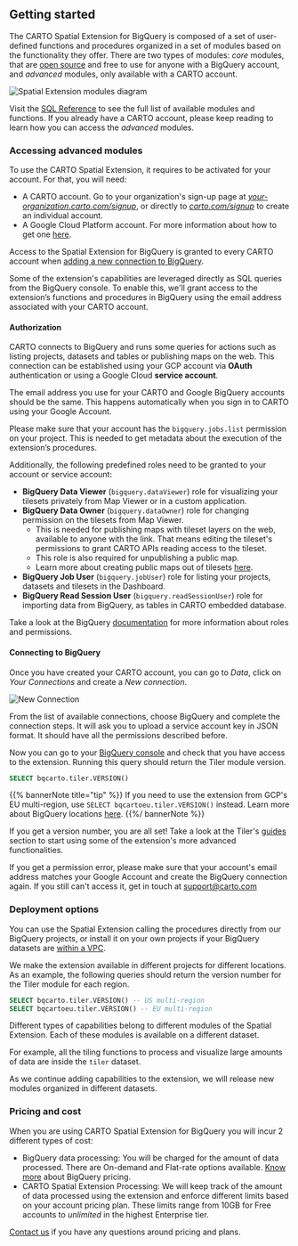 ## Getting started

The CARTO Spatial Extension for BigQuery is composed of a set of user-defined functions and procedures organized in a set of modules based on the functionality they offer. There are two types of modules: _core_ modules, that are [open source](https://github.com/CartoDB/carto-spatial-extension) and free to use for anyone with a BigQuery account, and _advanced_ modules, only available with a CARTO account. 

![Spatial Extension modules diagram](/img/bq-spatial-extension/se-modules-diagram.png)

Visit the [SQL Reference](../../sql-reference/) to see the full list of available modules and functions. If you already have a CARTO account, please keep reading to learn how you can access the *advanced* modules.

### Accessing advanced modules

To use the CARTO Spatial Extension, it requires to be activated for your account. For that, you will need:

   * A CARTO account. Go to your organization's sign-up page at [_your-organization.carto.com/signup_](), or directly to [_carto.com/signup_](https://carto.com/signup) to create an individual account.
   * A Google Cloud Platform account. For more information about how to get one [here](https://cloud.google.com/gcp/getting-started).

Access to the Spatial Extension for BigQuery is granted to every CARTO account when [adding a new connection to BigQuery](#connecting-to-bigquery). 

Some of the extension's capabilities are leveraged directly as SQL queries from the BigQuery console. To enable this, we'll grant access to the extension’s functions and procedures in BigQuery using the email address associated with your CARTO account.

#### Authorization

CARTO connects to BigQuery and runs some queries for actions such as listing projects, datasets and tables or publishing maps on the web.
This connection can be established using your GCP account via **OAuth** authentication or using a Google Cloud **service account**.

The email address you use for your CARTO and Google BigQuery accounts should be the same. This happens automatically when you sign in to CARTO using your Google Account.

Please make sure that your account has the `bigquery.jobs.list` permission on your project. This is needed to get metadata about the execution of the extension’s procedures.

Additionally, the following predefined roles need to be granted to your account or service account:

* **BigQuery Data Viewer** (`bigquery.dataViewer`) role for visualizing your tilesets privately from Map Viewer or in a custom application.
* **BigQuery Data Owner** (`bigquery.dataOwner`) role for changing permission on the tilesets from Map Viewer. 
  * This is needed for publishing maps with tileset layers on the web, available to anyone with the link. That means editing the tileset's permissions to grant CARTO APIs reading access to the tileset. 
  * This role is also required for unpublishing a public map. 
  * Learn more about creating public maps out of tilesets [here](../tiler/map-viewer/#share).
* **BigQuery Job User** (`bigquery.jobUser`) role for listing your projects, datasets and tilesets in the Dashboard.
* **BigQuery Read Session User** (`bigquery.readSessionUser`) role for importing data from BigQuery, as tables in CARTO embedded database.

Take a look at the BigQuery [documentation](https://cloud.google.com/bigquery/docs/access-control#bq-permissions) for more information about roles and permissions.

#### Connecting to BigQuery

Once you have created your CARTO account, you can go to _Data_, click on _Your Connections_ and create a _New connection_. 

![New Connection](/img/bq-spatial-extension/overview-new-connection.png)

From the list of available connections, choose BigQuery and complete the connection steps. It will ask you to upload a service account key in JSON format. It should have all the permissions described before.

Now you can go to your [BigQuery console](https://console.cloud.google.com/bigquery) and check that you have access to the extension. Running this query should return the Tiler module version.

```sql
SELECT bqcarto.tiler.VERSION()
```

{{% bannerNote title="tip" %}}
If you need to use the extension from GCP's EU multi-region, use `SELECT bqcartoeu.tiler.VERSION()` instead. Learn more about BigQuery locations [here](https://cloud.google.com/bigquery/docs/locations).
{{%/ bannerNote %}}

If you get a version number, you are all set! Take a look at the Tiler's [guides](../../guides/tilesets) section to start using some of the extension's more advanced functionalities.

If you get a permission error, please make sure that your account's email address matches your Google Account and create the BigQuery connection again. If you still can't access it, get in touch at [support@carto.com](mailto:support@carto.com)

### Deployment options

You can use the Spatial Extension calling the procedures directly from our BigQuery projects, or install it on your own projects if your BigQuery datasets are [within a VPC](https://cloud.google.com/vpc-service-controls). 

We make the extension available in different projects for different locations. As an example, the following queries should return the version number for the Tiler module for each region.

```sql
SELECT bqcarto.tiler.VERSION() -- US multi-region
SELECT bqcartoeu.tiler.VERSION() -- EU multi-region
```

Different types of capabilities belong to different modules of the Spatial Extension. Each of these modules is available on a different dataset.

For example, all the tiling functions to process and visualize large amounts of data are inside the `tiler` dataset. 

As we continue adding capabilities to the extension, we will release new modules organized in different datasets.

### Pricing and cost

When you are using CARTO Spatial Extension for BigQuery you will incur 2 different types of cost:

* BigQuery data processing: You will be charged for the amount of data processed. There are On-demand and Flat-rate options available. [Know more](https://cloud.google.com/bigquery/pricing) about BigQuery pricing.
* CARTO Spatial Extension Processing: We will keep track of the amount of data processed using the extension and enforce different limits based on your account pricing plan. These limits range from 10GB for  Free accounts to _unlimited_ in the highest Enterprise tier.

[Contact us](https://carto.com/contact/) if you have any questions around pricing and plans.
